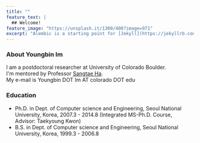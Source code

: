 ```yaml
---
title: ""
feature_text: |
  ## Welcome!
feature_image: "https://unsplash.it/1300/400?image=971"
excerpt: "Alembic is a starting point for [Jekyll](https://jekyllrb.com/) projects. Rather than starting from scratch, this boilerplate is designed to get the ball rolling immediately. Install it, configure it, tweak it, push it."
---
```


### About Youngbin Im
I am a postdoctoral researcher at University of Colorado Boulder.<br />
I'm mentored by Professor [Sangtae Ha](http://ngn.cs.colorado.edu/~sangtaeha/).<br />
My e-mail is Youngbin DOT Im AT colorado DOT edu

### Education
* Ph.D. in Dept. of Computer science and Engineering, Seoul National University, Korea, 2007.3 - 2014.8
(Integrated MS-Ph.D. Course, Advisor: Taekyoung Kwon)
* B.S. in Dept. of Computer science and Engineering, Seoul National University, Korea, 1999.3 - 2006.8
 
